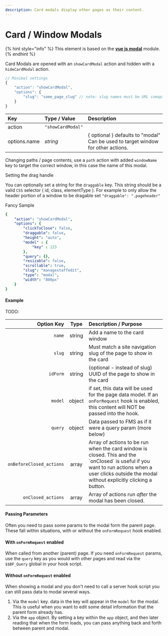 ```yaml
---
description: Card modals display other pages as their content.
---
```


# Card / Window Modals

{% hint style="info" %}
This element is based on the [**vue js modal**](https://github.com/euvl/vue-js-modal#properties) module. 
{% endhint %}

Card Modals are opened with an `showCardModal` action and hidden with a `hideCardModal` action. 

```javascript
// Minimal settings
{
    "action": "showCardModal",
    "options": {
        "slug": "some_page_slug" // note: slug names must be URL comaptible
    }
}
```

| Key | Type / Value | Description |
| :--- | :--- | :--- |
| action | `"showCardModal"` |  |
| options.name | _string_ | { optional } defaults to "modal" Can be used to target window for other actions.  |

Changing paths / page contents, use a `path` action with added `windowName`  key to target the correct window, in this case the name of this modal. 

Setting the drag handle

You can optionally set a string for the `draggable` key. This string should be a valid `CSS` selector \( id, class, elementType \). For example to only allow the header portion of a window to be dragable set `"draggable": ".pageheader"` 

Fancy Sample

```yaml
{
    "action": "showCardModal",
    "options": {
        "clickToClose": false,
        "draggable": false,
        "height": "auto",
        "model" : {
            "key" : 123
        },
        "query": {},
        "resizable": false,
        "scrollable": true,
        "slug": "managestaffedit",
        "type": "modal",
        "width": "800px"
    }
}
```

#### Example

TODO:

| Option Key | Type | Description / Purpose |
| ---: | :---: | :--- |
| `name` | string | Add a name to the card window |
| `slug` | string | Must match a site navigation slug of the page to show in the card |
| `idForm` | string | \(optional - instead of slug\) UUID of the page to show in the card |
| `model` | object | if set, this data will be used for the page data model. If an `onForRequest` hook is enabled, this content will NOT be passed into the hook. |
| `query` | object | Data passed to FMS as if it were a query param \(more below\) |
| `onBeforeClosed_actions` | array | Array of actions to be run when the card window is closed. This  and the \`onClosed\` is useful if you want to run actions when a user clicks outside the modal without explicitly clicking a button. |
| `onClosed_actions` | array | Array of actions run _after_ the modal has been closed. |

#### Passing Parameters

Often you need to pass some params to the modal form the parent page. These fall within situations, with or without the `onFormRequest` hook enabled.

#### With `onFormRequest` enabled

When called from another \(parent\) page. If you need `onFormRequest` params, use the `query` key as you would with other pages and read via the `$$BF_Query` global in your hook script. 

#### Without  `onFormRequest` enabled

When showing a modal and you don't need to call a server hook script you can still pass data to modal several ways.

1. Via the `model` key. data in the key will appear in the `model` for the modal. This is useful when you want to edit some detail information that the parent form already has.
2. Via the `app` object. By setting a key within the `app` object, and then later reading that when the form loads, you can pass anything back and forth between parent and modal.



